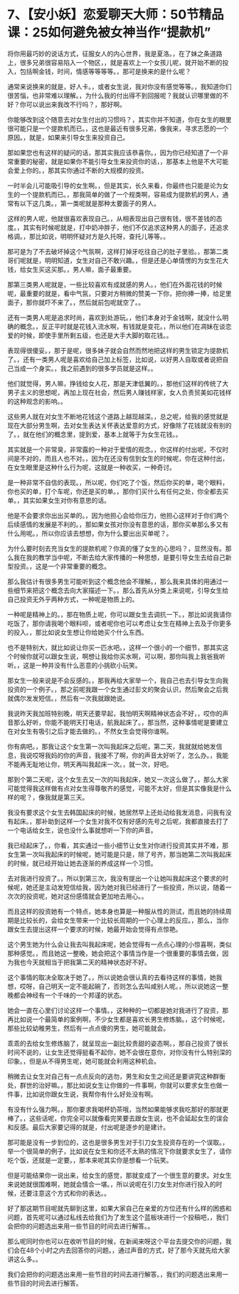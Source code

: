 # 7、【安小妖】恋爱聊天大师：50节精品课：25如何避免被女神当作“提款机”

将你用最巧妙的说话方式，征服女人的内心世界，我是夏洛。，在了妹之条道路上，很多兄弟很容易陷入一个物区，，就是喜欢上一个女孩儿呢，就开始不断的投入，包括啊金钱，时间，情感等等等等。，那可是换来的是什么呢？

通常来说换来的就是，好人卡。，或者女生说，我对你没有感觉等等。，我知道你们很苦惱，也非常难以理解。，为什么我的付出得不到回报呢？我就认识哪里做的不好？你可以说出来我改不行吗？，那好啊。

你能够改到这个随意去对女生付出的习惯吗？，其实你并不知道，你在女生的眼里很可能只是一个提款机而已。，这也是最近有很多兄弟，像我来，寻求志愿的一个原因。，就是，如果来引导女生来投资自己。

那如果您也有这样的疑问的话，那其实我应该恭喜你。，因为你已经知道了一个非常重要的秘密，就是如果你不能引导女生来投资你的话，，那基本上他是不大可能会爱上你的。，那其实你通过不断的大规模的投资。

一时半会儿可能吸引导的女生啊。，但是其实，长久来看，你最终也只能是论为女生的一个提款机而已。，那我简单的做了一个规类啊，容易成为提款机的男人，通常有以下这几类。，第一类呢就是那种太要面子的男人。

这样的男人呢，他就很喜欢表现自己。，从相表现出自己很有钱，很不差钱的态度。，其实有时候呢就是，打中奶冲胖子，他们不仅追求这种男人的面子，还追求格调。，那比如说，明明怀疑对方是久托呀，查托儿等等。。

那可是为了不去破坏掉这个气氛啊，这样打掉牙吃往自己的肚子里验。，那第二类哥们呢就是，明明知道，女生对自己不敢兴趣。，但是还是心单情愣的为女生花大钱，给女生买这买那。，男人嘛，面子最重要。

那第三类男人呢就是，一些比较喜欢有成就感的男人。，他们在外面花钱的时候呢，最重要的就是，看中气氛，只要对方稍微的赞美一下你，把你捧一捧，给足里面子，那你就吓不来了。，然后就前包呢就空了。。

还有一类男人呢是追求时尚，喜欢到处游玩。，他们本身对于金钱啊，就没什么明确的概念。，反正平时就是花钱入流水啊，有钱就是变花。，所以他们在凋妹在谈恋爱的时候，即使手里所剩五级，也还是大手大脚的取花钱。。

表现得很傻妥。，那于是呢，很多妹子就会自然而然地把这样的男生锁定为提款机了。，还有一类男人呢是喜欢给自己加上标签，比如说，以好男人自取或者说把自己当成一个身实。，我之前遇到的很多学员就是这样。。

他们就觉得，男人嘛，挣钱给女人花，那是天津低翼的。，那他们这样的传统了大男子主义的思想呢，再加上现在社会，然后男人赚钱样家，女人负责贸美如花钱样的这种观念的影响。。

这些男人就在对女生不断地花钱这个道路上越现越深。，总之呢，给我的感觉就是现在大部分男生啊，去对女生表达关怀表达爱意的方式，好像除了花钱就没有别的了。，就在他们的概念里，提到爱，基本上就等于为女生花钱。。

其实就是一个非常臭，非常露的一种对于爱情的观念。，你这样的付出呢，不仅时间是不对的，而且人也不对。，因为在还没有信到女生的时候呢，你在这种付出，在女生眼里是这种什么行为呢，这就是一种收买，一种奇讨。

是一种非常不自信的表现。，所以呢，你们吃了个饭，然后你买的单，喝个眼料，你也买的单，打个车呢，你还是买的单。，那你们买什么有任何之处，你全都去买单。，其实如果女生对你有意思的话。

他是不会要求你出出买单的。，因为他担心会给你压力，他担心这样对于你们两个后续感情的发展是不利的。，那如果女孩对你没有意思的话，那你买单那么多又有什么用呢。，所以你应该去想想，你为什么要出出买单呢？。

为什么要时刻去充当女生的提款机呢？你真的懂了女生的心思吗？，显然没有。那么我在我的教学当中呢，不断去给大家传播的一种思想，是要引导女生去给自己新型投资。，这是一个非常重要的概念。

那么我估计有很多男生可能听到这个概念他会不理解。，那么我来具体的用通过一些细节来把这个概念去向大家描述一下。，那么首先从分类上来说呢，引导女生给自己投资无外乎两种方式，一种呢是物质上的。

一种呢是精神上的。，那在物质上呢，你可以跟女生去调抗一下。，那比如说我请你吃饭了，那你请我喝个眼料呗，或者呢你也可以考虑让女生在精神上去及于你更多的投入。，那比如说女生想让你给她买个什么东西。

也不是特别大，就比如说让你买一匹水吧。，这样一个很小的一个细节，那其实这个时候你就可以跟女生说，啊想让我给你买水啊，可以啊，那你叫我上我爸我听听。，这是一种并没有什么恶意的小挑砍小玩笑。

那女生一般来说是不会反感的。，那我再给大家举一个，我自己也去引导女生向我投资的一个例子。，那之前呢我跟一个女生通过彭文的聚会认识，然后聚会之后我就偶尔发发短信。，然后有一次我就跟她说。

我说昨天我加班特别晚，明天还要早起，我怕明天啊精神状态会不好，，哎你的声音那么好听，你能不能明天打电话，航我起床了。，那当然，这种事情呢是要建立在对女生有吸引之后才能去做的。，不然女生会觉得你谁啊。

你有病吧。，那我让这个女生第一次叫我起床之后呢，第二天，我就就给她发信息，我说哎呀我妈的你的声音，我接不了啊，你的声音太好听了，怎么办。，我能不能再无耻地让你，明天再叫我起床一次。，就一次，好吧。

那到个第二天呢，这个女生去又一次的叫我起床，她又一次这么做了。，那么大家可能觉得我这样做有点对女生得尊敬齐的感觉，可能不太好，但是其实像我是什么样的呢？，像我就是第三天。

我没有要求这个女生去韩国起床的时候，她居然早上还处动给我发消息，问我有没有起床。，那补助到这样一个女生对我不仅有好感的先号之后呢，我都直接去打了一个电话给女生，说也没什么事就想听一下你的声音。

我已经起床了。，你看，其实通过一些小细节让女生对你进行投资其实并不难，那女生第一次叫我起床的时候呢，她可能是只是，除了号齐，那当她第二次叫我起床的时候，就已经开始让她去逐渐的养成这样一个习惯。

去对我进行投资了。，所以到第三次，我没有提出一个让她叫我起床这个要求的时候呢，她还是主动发短信给我，因为她对我已经进行了一些投资，所以说，随着一次次的投资呢，她对这份感情就会更加地去用心。。

而且这样的投资她有一个特点，她本身也算是一种服从性的测试，而且她的持续周期是比较长的，会给女生带来一个比较长周期的一个心理上的反应。，那么，当你跟女生去提出这样一个要求的时候，她最开始会觉得有点惊艳。

这个男生她为什么会让我去叫我起床呢，她会觉得有一点点心理的小惊喜啊，类似那种感觉。，而且她这一整晚，她会把这个事情当作是一个很重要的事情去做，因为我也今天就相当于把我第二天的精神状态好不好。

这个事情的取决全取决于她了。，所以说她会很认真的去看待这样的事情，她我想，哎呀，自己明天一定不能起碗了，否则怎么去叫咸别人呢。，所以说她这一整晚都会神经有一个千味的一个邦谨的状态。

她会一直在心里们讨论这样一个事情。，这种种的一切都是她对我进行了投资，那再比如说一个最简单的案例啊，不少女生都是喜欢长男生修炼脑。，这个时候呢，那些比较幼稚男生，然后有一点点傻的男生，她可能就会。

乖乖的去给女生修炼脑了，就呈现出一副比较贵甜的姿态啊。，那自己投资了很长时间不说的，让女生还觉得挺看不起你，她不会很在意你，对你没有什么特别深的印象。，但是从不得男生呢，她可能就会利用这种机会。

稍微去让女生对自己有一点点反向的逃勿，男生和女生之间还是要讲究这种群衡处，群世的治好嘛。，那比如说女生让你做的一件事啊，你就可以要求女生也做一件事，比如说你跟女生说，我帮你有什么好处没有啊。

有没有什么强力啊。，那你要求我喝杯奶茶哦，当然如果能够求我吃那好的那就更棒了。，这些话呢，你完全可以就像看完笑要去跟女生说，也不会延起女生的误会和反感。最后大家要记得的就是，付出呢是逐步的是建计。

那可能是没有一步到位的，这也是很多男生对于引刀女生投资存在的一个误取。，举一个很简单的例子，比如说在女生和你还不太熟的情况下你就要求女生了，请你吃个饭，还就是一定要。，那本来呢其实你是想看一个玩笑。

但是可能结果你一说出来，给女生的感觉，那就变成了一个很生意的要求。对女生来说她就很围难啊，她就会情合一堪。，所以说呢在引刀女生对你进行投入的时候，还要注意这个方式和你的表达。。

好了那这期节目呢就先聊到这里，如果大家自己在亲爱的方位还有什么样的困惑和问题，首先呢可以通过私线去给我们为了发生这个蓝板块进行一个投稿吧，，我们会把你的问题选出来用一些节目的时间去进行解答。。

那么呢同时你也可以在收听节目的时候，在新闻来呀这个平台去提交你的问题，我们会在48个小时之内去回答你的问题。，通过声音的方式，好了那今天就先给大家讲这么多。。

我们会把你的问题选出来用一些节目的时间去进行解答。，我们的问题选出来用一些节目的时间去进行解答。